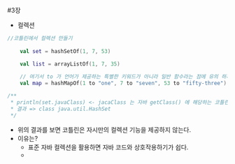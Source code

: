 #3장

- 컬렉션
```kotlin
//코틀린에서 컬렉션 만들기
    
    val set = hashSetOf(1, 7, 53)

    val list = arrayListOf(1, 7, 35)
    
    // 여기서 to 가 언어가 제공하는 특별한 키워드가 아니라 일반 함수라는 점에 유의 하자.
    val map = hashMapOf(1 to "one", 7 to "seven", 53 to "fifty-three")

/**
 * println(set.javaClass) <- jacaClass 는 자바 getClass() 에 해당하는 코틀린 코드
 * 결과 => class java.util.HashSet
 */
```
- 위의 결과를 보면 코틀린은 자시만의 컬렉션 기능을 제공하지 않는다.
- 이유는?
  - 표준 자바 컬렉션을 활용하면 자바 코드와 상호작용하기가 쉽다.
  - 
